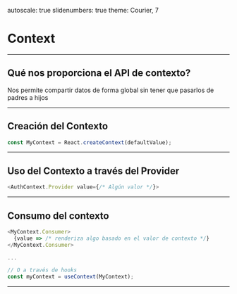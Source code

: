 autoscale: true
slidenumbers: true
theme: Courier, 7

# Context

---

## Qué nos proporciona el API de contexto?

Nos permite compartir datos de forma global sin tener que pasarlos de padres a hijos

--- 

## Creación del Contexto

```javascript
const MyContext = React.createContext(defaultValue);
```

---

## Uso del Contexto a través del Provider

```javascript
<AuthContext.Provider value={/* Algún valor */}>
```

---

## Consumo del contexto

```javascript
<MyContext.Consumer>
  {value => /* renderiza algo basado en el valor de contexto */}
</MyContext.Consumer>

...

// O a través de hooks
const myContext = useContext(MyContext);
```

---










